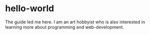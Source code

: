 # hello-world
The guide led me here.
I am an art hobbyist who is also interested in learning more about programming and web-development.
